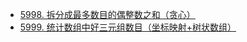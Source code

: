 
<!-- @import "[TOC]" {cmd="toc" depthFrom=1 depthTo=6 orderedList=false} -->

<!-- code_chunk_output -->

- [5998. 拆分成最多数目的偶整数之和（贪心）](#5998-拆分成最多数目的偶整数之和贪心)
- [5999. 统计数组中好三元组数目（坐标映射+树状数组）](#5999-统计数组中好三元组数目坐标映射树状数组)

<!-- /code_chunk_output --a>

T3 是贪心，怪我没有大胆做下去，直到考试最后一刻才尝试了一下。

T4 不会，想了很久。似乎是线段数组，但是我没有学过。

### 5998. 拆分成最多数目的偶整数之和（贪心）

![](./images/leetcode-cn.com_contest_biweekly-contest-72_problems_maximum-split-of-positive-even-integers_.png)

贪心就行，为什么合理？假设最优解没有 2 ，那么我一定可以把最优解中的最大数减去 2 ，再加上次大值（如果最大数减去 2 后与次大值相等），然后现在拆分出来的数也跟最优解一样。所以可以从最小的开始拆分。

```cpp
class Solution {
public:
    vector<long long> maximumEvenSplit(long long finalSum) {
        if (finalSum % 2) return {};
        vector<long long> res;
        for (long long i = 2; i <= finalSum; i += 2)
        {
            res.push_back(i);
            finalSum -= i;
        }
        res[res.size() - 1] += finalSum;
        return res;
    }
};
```

### 5999. 统计数组中好三元组数目（坐标映射+树状数组）

![](./images/leetcode-cn.com_contest_biweekly-contest-72_problems_count-good-triplets-in-an-array_.png)

```cpp
class Solution {
public:
    long long goodTriplets(vector<int>& nums1, vector<int>& nums2) {
        /**
         * 首先，数字的大小在这里意义不大，只是用来标明每个数字身份是独特的
         * 取值范围为 [0, n-1] 因此可以把 nums1 映射成 [0, 1, ..., n-1]
         * 根据这个映射，再把 nums2 给映射转换了
         * 此时， nums2 中数值的大小，就是对应数字在 nums1 中的位置
         * 因此对于 nums2 的任何一个数 y ， ans += 左边比 y 小的 * 右边比 y 大的
         * 用什么数据结构来求呢？树状数组、线段树都行
         */
        int n = nums1.size();
        int P[n], T[n+1];
        for (int i = 0; i < n; ++ i) P[nums1[i]] = i;
        memset(T, 0, sizeof T);
        long long ans = 0;
        for (int i = 0; i < n; ++ i)
        {
            int y = P[nums2[i]];
            // 树状数组表示比 y 小的值有多少个了
            // 更新树状数组，注意树状数组下标从 1 开始
            for (int j = y + 1; j < n + 1; j += j & -j) T[j] ++ ;
            // 计算 y 对应的答案
            long long l = 0, r;
            for (int j = y; j; j -= j & -j) l += (long long) T[j];
            r = (long long) n - 1 - y - (i - l);  // 比 y 大的减去左边比 y 大的
            ans += l * r;
        }
        return ans;
    }
};
```